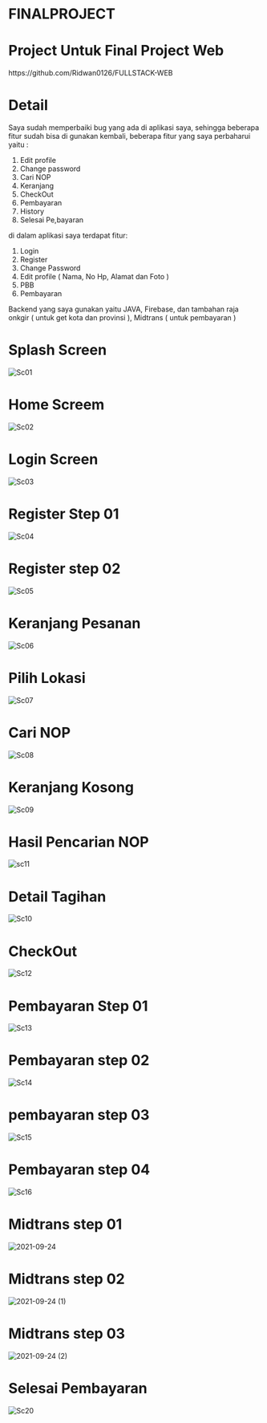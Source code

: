 
<h1>FINALPROJECT</h1>

<h1>Project Untuk Final Project Web</h1>

<link>https://github.com/Ridwan0126/FULLSTACK-WEB</link>

<h1> Detail </h1>

<p>
Saya sudah memperbaiki bug yang ada di aplikasi saya, sehingga beberapa fitur sudah bisa di gunakan kembali, beberapa fitur yang saya perbaharui yaitu :
  
  1. Edit profile 
  2. Change password 
  3. Cari NOP
  4. Keranjang
  5. CheckOut
  6. Pembayaran
  7. History
  8. Selesai Pe,bayaran
  
  di dalam aplikasi saya terdapat fitur:
  
  1. Login
  2. Register
  3. Change Password
  4. Edit profile ( Nama, No Hp, Alamat dan Foto )
  5. PBB
  6. Pembayaran
  
  Backend yang saya gunakan yaitu JAVA, Firebase, dan tambahan raja onkgir ( untuk get kota dan provinsi ), Midtrans ( untuk pembayaran )
</p>

<h1>Splash Screen</h1>

![Sc01](https://user-images.githubusercontent.com/82155376/134633368-fd4ca2d9-3cb6-4922-8189-58649dc927c9.jpg)

<h1>Home Screem</h1>

![Sc02](https://user-images.githubusercontent.com/82155376/134634008-ca14672a-b14a-4372-9ad8-08437497c12c.jpg)

<h1>Login Screen</h1>

![Sc03](https://user-images.githubusercontent.com/82155376/134634161-eca7ca1e-b16f-45ca-b1ad-3319b6aad957.jpg)

<h1>Register Step 01</h1>

![Sc04](https://user-images.githubusercontent.com/82155376/134634278-4111cd67-1998-4257-8d40-ef1b3b626287.jpg)

<h1>Register step 02</h1>

![Sc05](https://user-images.githubusercontent.com/82155376/134634361-dceddacb-34cc-42ba-b258-dd2b15903816.jpg)

<h1>Keranjang Pesanan</h1>

![Sc06](https://user-images.githubusercontent.com/82155376/134634451-3359f220-e98c-4e63-a83c-df7e95ff18fa.jpg)

<h1>Pilih Lokasi</h1>

![Sc07](https://user-images.githubusercontent.com/82155376/134634505-eef09567-eeaf-42f7-b1fd-8492369fd956.jpg)

<h1>Cari NOP</h1>

![Sc08](https://user-images.githubusercontent.com/82155376/134634559-0449a9cb-29e8-4237-bb27-901b4eda36ab.jpg)

<h1>Keranjang Kosong</h1>

![Sc09](https://user-images.githubusercontent.com/82155376/134634615-b8021487-cf56-4f5a-aef7-48c1451cc897.jpg)

<h1>Hasil Pencarian NOP</h1>

![sc11](https://user-images.githubusercontent.com/82155376/134634700-fb63cbec-cffa-490a-94d7-ba877fbc8d6e.jpg)

<h1>Detail Tagihan</h1>

![Sc10](https://user-images.githubusercontent.com/82155376/134634764-4791adfb-4f0c-42b5-bec3-ce3b154e7b40.jpg)

<h1>CheckOut</h1>

![Sc12](https://user-images.githubusercontent.com/82155376/134634818-2348a8c5-3f1c-4c42-bc0c-1a34f9385cb4.jpg)

<h1>Pembayaran Step 01</h1>

![Sc13](https://user-images.githubusercontent.com/82155376/134634877-109cf773-d68d-4aca-9ac4-1dd9afc7738d.jpg)

<h1>Pembayaran step 02</h1>

![Sc14](https://user-images.githubusercontent.com/82155376/134634948-6e32ab05-ac26-4e3b-9bcf-d87ad4797355.jpg)

<h1>pembayaran step 03</h1>

![Sc15](https://user-images.githubusercontent.com/82155376/134635004-09bfb24d-da8e-4260-9cf4-457f448a89c3.jpg)

<h1>Pembayaran step 04</h1>

![Sc16](https://user-images.githubusercontent.com/82155376/134635057-03bf8fb0-7444-4f2c-99e6-bd6a9308c2f5.jpg)

<h1>Midtrans step 01</h1>

![2021-09-24](https://user-images.githubusercontent.com/82155376/134635172-6e10d96b-6ecf-4e08-b9cf-56ffbe7efe31.png)

<h1>Midtrans step 02</h1>

![2021-09-24 (1)](https://user-images.githubusercontent.com/82155376/134635223-23dcb352-92ea-4f03-930e-20a41231ff41.png)

<h1>Midtrans step 03</h1>

![2021-09-24 (2)](https://user-images.githubusercontent.com/82155376/134635271-21f17ccc-ae19-4436-bcf1-86bd7bf1fbb1.png)

<h1>Selesai Pembayaran</h1>

![Sc20](https://user-images.githubusercontent.com/82155376/134636320-f4ba7129-d0e0-48cb-8a5e-d4b4af301ecf.jpg)

